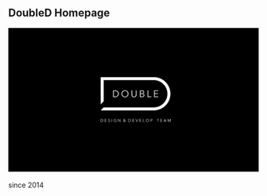 ## DoubleD Homepage
![image](https://github.com/csbobby/DoubleDWeb/blob/master/logo.png)

since 2014
